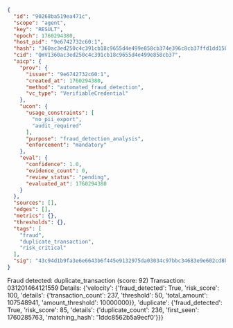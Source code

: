 ```json
{
  "id": "90268ba519ea471c",
  "scope": "agent",
  "key": "RESULT",
  "epoch": 1760294380,
  "host_pid": "9e6742732c60:1",
  "hash": "360ac3ed250c4c391cb18c9655d4e499e858cb374e396c8cb37ffd1dd15b8f6f",
  "cid": "QmV1360ac3ed250c4c391cb18c9655d4e499e858cb37",
  "aicp": {
    "prov": {
      "issuer": "9e6742732c60:1",
      "created_at": 1760294380,
      "method": "automated_fraud_detection",
      "vc_type": "VerifiableCredential"
    },
    "ucon": {
      "usage_constraints": [
        "no_pii_export",
        "audit_required"
      ],
      "purpose": "fraud_detection_analysis",
      "enforcement": "mandatory"
    },
    "eval": {
      "confidence": 1.0,
      "evidence_count": 0,
      "review_status": "pending",
      "evaluated_at": 1760294380
    }
  },
  "sources": [],
  "edges": [],
  "metrics": {},
  "thresholds": {},
  "tags": [
    "fraud",
    "duplicate_transaction",
    "risk_critical"
  ],
  "sig": "43c94d1b9fa3e6e6643b6f445e9132975da03034c97bbc34683e9e602cd8bdc7"
}
```

Fraud detected: duplicate_transaction (score: 92)
Transaction: 031201464121559
Details: {'velocity': {'fraud_detected': True, 'risk_score': 100, 'details': {'transaction_count': 237, 'threshold': 50, 'total_amount': 107548941, 'amount_threshold': 10000000}}, 'duplicate': {'fraud_detected': True, 'risk_score': 85, 'details': {'duplicate_count': 236, 'first_seen': 1760285763, 'matching_hash': '1ddc8562b5a9ecf0'}}}